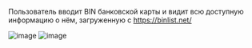 Пользователь вводит BIN банковской карты и видит всю доступную информацию о нём, загруженную с https://binlist.net/

![image](https://user-images.githubusercontent.com/31061839/218218990-fce09291-0ddb-47f1-aed2-98589fccdfce.png)
![image](https://user-images.githubusercontent.com/31061839/218219146-d50694f1-0301-498f-972b-f1e00851e87e.png)
